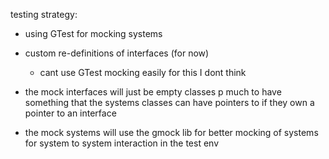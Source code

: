 testing strategy:
- using GTest for mocking systems 
- custom re-definitions of interfaces (for now)
    - cant use GTest mocking easily for this I dont think

- the mock interfaces will just be empty classes p much to have something that the systems classes can have pointers to if they own a pointer to an interface

- the mock systems will use the gmock lib for better mocking of systems for system to system interaction in the test env



